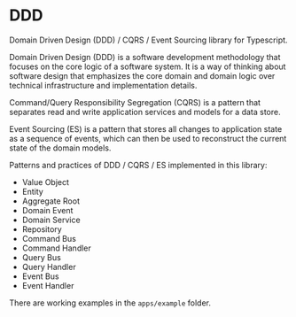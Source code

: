 # DDD

Domain Driven Design (DDD) / CQRS / Event Sourcing library for Typescript.

Domain Driven Design (DDD) is a software development methodology that focuses on the core logic of a software system. It is a way of thinking about software design that emphasizes the core domain and domain logic over technical infrastructure and implementation details.

Command/Query Responsibility Segregation (CQRS) is a pattern that separates read and write application services and models for a data store.

Event Sourcing (ES) is a pattern that stores all changes to application state as a sequence of events, which can then be used to reconstruct the current state of the domain models.

Patterns and practices of DDD / CQRS / ES implemented in this library:

- Value Object
- Entity
- Aggregate Root
- Domain Event
- Domain Service
- Repository
- Command Bus
- Command Handler
- Query Bus
- Query Handler
- Event Bus
- Event Handler

There are working examples in the `apps/example` folder.
